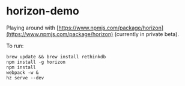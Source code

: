 # horizon-demo
Playing around with [https://www.npmjs.com/package/horizon](https://www.npmjs.com/package/horizon)
(currently in private beta).

To run:

```
brew update && brew install rethinkdb
npm install -g horizon
npm install
webpack -w &
hz serve --dev
```
